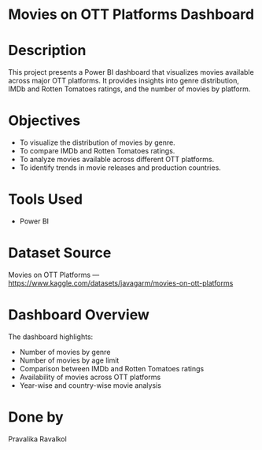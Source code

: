 # Movies on OTT Platforms Dashboard

# Description  
This project presents a Power BI dashboard that visualizes movies available across major OTT platforms. It provides insights into genre distribution, IMDb and Rotten Tomatoes ratings, and the number of movies by platform.

# Objectives  
- To visualize the distribution of movies by genre.  
- To compare IMDb and Rotten Tomatoes ratings.  
- To analyze movies available across different OTT platforms.  
- To identify trends in movie releases and production countries.  

# Tools Used  
- Power BI
  
# Dataset Source  
Movies on OTT Platforms — https://www.kaggle.com/datasets/javagarm/movies-on-ott-platforms

# Dashboard Overview  
The dashboard highlights:  
- Number of movies by genre
- Number of movies by age limit
- Comparison between IMDb and Rotten Tomatoes ratings  
- Availability of movies across OTT platforms  
- Year-wise and country-wise movie analysis  


# Done by
Pravalika Ravalkol  

